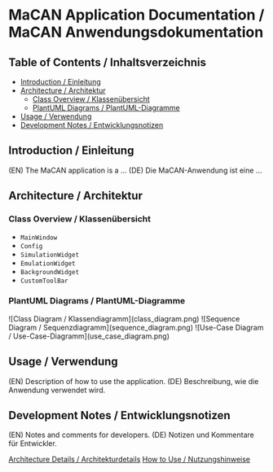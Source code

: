 # MaCAN Application Documentation / MaCAN Anwendungsdokumentation

<!-- This documentation provides details about the MaCAN application, including its architecture, usage, and development notes. -->

## Table of Contents / Inhaltsverzeichnis
- [Introduction / Einleitung](#introduction--einleitung)
- [Architecture / Architektur](#architecture--architektur)
    - [Class Overview / Klassenübersicht](#class-overview--klassenübersicht)
    - [PlantUML Diagrams / PlantUML-Diagramme](#plantuml-diagrams--plantuml-diagramme)
- [Usage / Verwendung](#usage--verwendung)
- [Development Notes / Entwicklungsnotizen](#development-notes--entwicklungsnotizen)

## Introduction / Einleitung
(EN) The MaCAN application is a ...
(DE) Die MaCAN-Anwendung ist eine ...

## Architecture / Architektur
### Class Overview / Klassenübersicht
- `MainWindow`
- `Config`
- `SimulationWidget`
- `EmulationWidget`
- `BackgroundWidget`
- `CustomToolBar`

### PlantUML Diagrams / PlantUML-Diagramme
<tabs>
    <tab title="Class Diagram / Klassendiagramm">
        ![Class Diagram / Klassendiagramm](class_diagram.png)
    </tab>
    <tab title="Sequence Diagram / Sequenzdiagramm">
        ![Sequence Diagram / Sequenzdiagramm](sequence_diagram.png)
    </tab>
    <tab title="Use-Case Diagram / Use-Case-Diagramm">
        ![Use-Case Diagram / Use-Case-Diagramm](use_case_diagram.png)
    </tab>
</tabs>

## Usage / Verwendung
(EN) Description of how to use the application.
(DE) Beschreibung, wie die Anwendung verwendet wird.

## Development Notes / Entwicklungsnotizen
(EN) Notes and comments for developers.
(DE) Notizen und Kommentare für Entwickler.

<seealso>
    <category ref="macan">
        <a href="#architecture--architektur">Architecture Details / Architekturdetails</a>
        <a href="#usage--verwendung">How to Use / Nutzungshinweise</a>
    </category>
</seealso>
